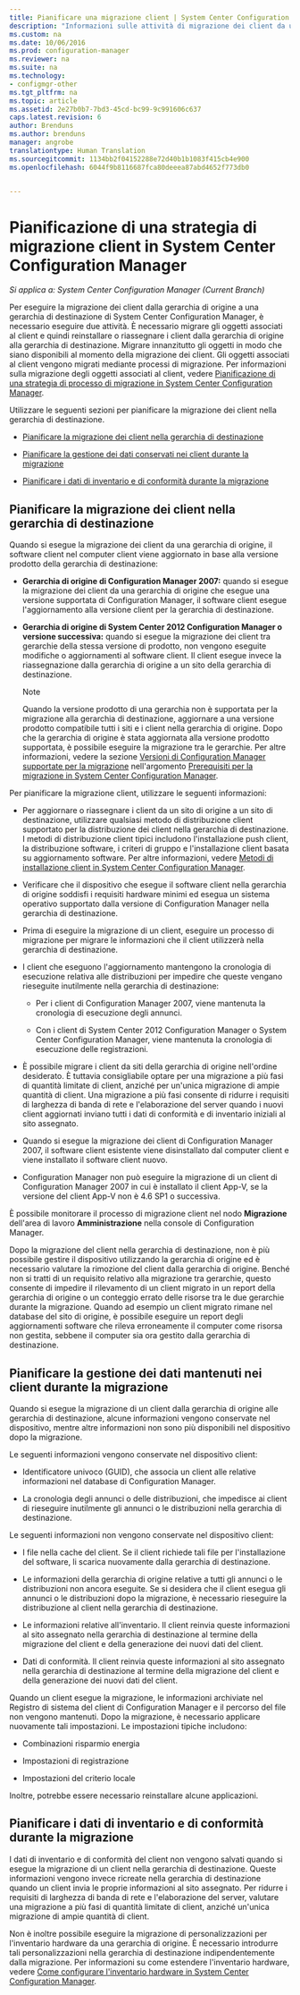 ```yaml
---
title: Pianificare una migrazione client | System Center Configuration Manager
description: "Informazioni sulle attività di migrazione dei client da una gerarchia di origine a una gerarchia di destinazione di System Center Configuration Manager."
ms.custom: na
ms.date: 10/06/2016
ms.prod: configuration-manager
ms.reviewer: na
ms.suite: na
ms.technology:
- configmgr-other
ms.tgt_pltfrm: na
ms.topic: article
ms.assetid: 2e27b0b7-7bd3-45cd-bc99-9c991606c637
caps.latest.revision: 6
author: Brenduns
ms.author: brenduns
manager: angrobe
translationtype: Human Translation
ms.sourcegitcommit: 1134bb2f04152288e72d40b1b1083f415cb4e900
ms.openlocfilehash: 6044f9b8116687fca80deeea87abd4652f773db0


---
```

# <a name="planning-a-client-migration-strategy-in-system-center-configuration-manager"></a>Pianificazione di una strategia di migrazione client in System Center Configuration Manager

*Si applica a: System Center Configuration Manager (Current Branch)*

Per eseguire la migrazione dei client dalla gerarchia di origine a una gerarchia di destinazione di System Center Configuration Manager, è necessario eseguire due attività. È necessario migrare gli oggetti associati al client e quindi reinstallare o riassegnare i client dalla gerarchia di origine alla gerarchia di destinazione. Migrare innanzitutto gli oggetti in modo che siano disponibili al momento della migrazione dei client. Gli oggetti associati al client vengono migrati mediante processi di migrazione. Per informazioni sulla migrazione degli oggetti associati al client, vedere [Pianificazione di una strategia di processo di migrazione in System Center Configuration Manager](../../core/migration/planning-a-migration-job-strategy.md).  

 Utilizzare le seguenti sezioni per pianificare la migrazione dei client nella gerarchia di destinazione.  

-   [Pianificare la migrazione dei client nella gerarchia di destinazione](#Planning_for_Client_Agent_Migration)  

-   [Pianificare la gestione dei dati conservati nei client durante la migrazione](#Planning_for_Client_Data_Migration)  

-   [Pianificare i dati di inventario e di conformità durante la migrazione](#Planning_for_Inventory_data_migration)  

##  <a name="a-nameplanningforclientagentmigrationa-plan-to-migrate-clients-to-the-destination-hierarchy"></a><a name="Planning_for_Client_Agent_Migration"></a> Pianificare la migrazione dei client nella gerarchia di destinazione  
 Quando si esegue la migrazione dei client da una gerarchia di origine, il software client nel computer client viene aggiornato in base alla versione prodotto della gerarchia di destinazione:  

-   **Gerarchia di origine di Configuration Manager 2007:** quando si esegue la migrazione dei client da una gerarchia di origine che esegue una versione supportata di Configuration Manager, il software client esegue l'aggiornamento alla versione client per la gerarchia di destinazione.  

-   **Gerarchia di origine di System Center 2012 Configuration Manager o versione successiva:** quando si esegue la migrazione dei client tra gerarchie della stessa versione di prodotto, non vengono eseguite modifiche o aggiornamenti al software client. Il client esegue invece la riassegnazione dalla gerarchia di origine a un sito della gerarchia di destinazione.  

    > [!NOTE]  
    >  Quando la versione prodotto di una gerarchia non è supportata per la migrazione alla gerarchia di destinazione, aggiornare a una versione prodotto compatibile tutti i siti e i client nella gerarchia di origine. Dopo che la gerarchia di origine è stata aggiornata alla versione prodotto supportata, è possibile eseguire la migrazione tra le gerarchie. Per altre informazioni, vedere la sezione [Versioni di Configuration Manager supportate per la migrazione](../../core/migration/prerequisites-for-migration.md#BKMK_supportedmigrationversions) nell'argomento [Prerequisiti per la migrazione in System Center Configuration Manager](../../core/migration/prerequisites-for-migration.md).  

Per pianificare la migrazione client, utilizzare le seguenti informazioni:  

-   Per aggiornare o riassegnare i client da un sito di origine a un sito di destinazione, utilizzare qualsiasi metodo di distribuzione client supportato per la distribuzione dei client nella gerarchia di destinazione. I metodi di distribuzione client tipici includono l'installazione push client, la distribuzione software, i criteri di gruppo e l'installazione client basata su aggiornamento software. Per altre informazioni, vedere [Metodi di installazione client in System Center Configuration Manager](../../core/clients/deploy/plan/client-installation-methods.md).  

-   Verificare che il dispositivo che esegue il software client nella gerarchia di origine soddisfi i requisiti hardware minimi ed esegua un sistema operativo supportato dalla versione di Configuration Manager nella gerarchia di destinazione.  

-   Prima di eseguire la migrazione di un client, eseguire un processo di migrazione per migrare le informazioni che il client utilizzerà nella gerarchia di destinazione.  

-   I client che eseguono l'aggiornamento mantengono la cronologia di esecuzione relativa alle distribuzioni per impedire che queste vengano rieseguite inutilmente nella gerarchia di destinazione:  

    -   Per i client di Configuration Manager 2007, viene mantenuta la cronologia di esecuzione degli annunci.  

    -   Con i client di System Center 2012 Configuration Manager o System Center Configuration Manager, viene mantenuta la cronologia di esecuzione delle registrazioni.  

-   È possibile migrare i client da siti della gerarchia di origine nell'ordine desiderato. È tuttavia consigliabile optare per una migrazione a più fasi di quantità limitate di client, anziché per un'unica migrazione di ampie quantità di client. Una migrazione a più fasi consente di ridurre i requisiti di larghezza di banda di rete e l'elaborazione del server quando i nuovi client aggiornati inviano tutti i dati di conformità e di inventario iniziali al sito assegnato.  

-   Quando si esegue la migrazione dei client di Configuration Manager 2007, il software client esistente viene disinstallato dal computer client e viene installato il software client nuovo.  

-   Configuration Manager non può eseguire la migrazione di un client di Configuration Manager 2007 in cui è installato il client App-V, se la versione del client App-V non è 4.6 SP1 o successiva.  

È possibile monitorare il processo di migrazione client nel nodo **Migrazione** dell'area di lavoro **Amministrazione** nella console di Configuration Manager.  

Dopo la migrazione del client nella gerarchia di destinazione, non è più possibile gestire il dispositivo utilizzando la gerarchia di origine ed è necessario valutare la rimozione del client dalla gerarchia di origine. Benché non si tratti di un requisito relativo alla migrazione tra gerarchie, questo consente di impedire il rilevamento di un client migrato in un report della gerarchia di origine o un conteggio errato delle risorse tra le due gerarchie durante la migrazione. Quando ad esempio un client migrato rimane nel database del sito di origine, è possibile eseguire un report degli aggiornamenti software che rileva erroneamente il computer come risorsa non gestita, sebbene il computer sia ora gestito dalla gerarchia di destinazione.  

##  <a name="a-nameplanningforclientdatamigrationa-plan-to-handle-data-maintained-on-clients-during-migration"></a><a name="Planning_for_Client_Data_Migration"></a> Pianificare la gestione dei dati mantenuti nei client durante la migrazione  
Quando si esegue la migrazione di un client dalla gerarchia di origine alle gerarchia di destinazione, alcune informazioni vengono conservate nel dispositivo, mentre altre informazioni non sono più disponibili nel dispositivo dopo la migrazione.  

Le seguenti informazioni vengono conservate nel dispositivo client:  

-   Identificatore univoco (GUID), che associa un client alle relative informazioni nel database di Configuration Manager.  

-   La cronologia degli annunci o delle distribuzioni, che impedisce ai client di rieseguire inutilmente gli annunci o le distribuzioni nella gerarchia di destinazione.  

Le seguenti informazioni non vengono conservate nel dispositivo client:  

-   I file nella cache del client. Se il client richiede tali file per l'installazione del software, li scarica nuovamente dalla gerarchia di destinazione.  

-   Le informazioni della gerarchia di origine relative a tutti gli annunci o le distribuzioni non ancora eseguite. Se si desidera che il client esegua gli annunci o le distribuzioni dopo la migrazione, è necessario rieseguire la distribuzione al client nella gerarchia di destinazione.  

-   Le informazioni relative all'inventario. Il client reinvia queste informazioni al sito assegnato nella gerarchia di destinazione al termine della migrazione del client e della generazione dei nuovi dati del client.  

-   Dati di conformità. Il client reinvia queste informazioni al sito assegnato nella gerarchia di destinazione al termine della migrazione del client e della generazione dei nuovi dati del client.  

Quando un client esegue la migrazione, le informazioni archiviate nel Registro di sistema del client di Configuration Manager e il percorso del file non vengono mantenuti. Dopo la migrazione, è necessario applicare nuovamente tali impostazioni. Le impostazioni tipiche includono:  

-   Combinazioni risparmio energia  

-   Impostazioni di registrazione  

-   Impostazioni del criterio locale  

Inoltre, potrebbe essere necessario reinstallare alcune applicazioni.  

##  <a name="a-nameplanningforinventorydatamigrationa-plan-for-inventory-and-compliance-data-during-migration"></a><a name="Planning_for_Inventory_data_migration"></a> Pianificare i dati di inventario e di conformità durante la migrazione  
I dati di inventario e di conformità del client non vengono salvati quando si esegue la migrazione di un client nella gerarchia di destinazione. Queste informazioni vengono invece ricreate nella gerarchia di destinazione quando un client invia le proprie informazioni al sito assegnato. Per ridurre i requisiti di larghezza di banda di rete e l'elaborazione del server, valutare una migrazione a più fasi di quantità limitate di client, anziché un'unica migrazione di ampie quantità di client.  

 Non è inoltre possibile eseguire la migrazione di personalizzazioni per l'inventario hardware da una gerarchia di origine. È necessario introdurre tali personalizzazioni nella gerarchia di destinazione indipendentemente dalla migrazione. Per informazioni su come estendere l'inventario hardware, vedere [Come configurare l'inventario hardware in System Center Configuration Manager](../../core/clients/manage/inventory/configure-hardware-inventory.md).  



<!--HONumber=Nov16_HO1-->


